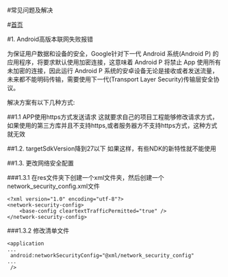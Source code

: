 #常见问题及解决

#[首页](./../README.md)

#1. Android高版本联网失败报错

为保证用户数据和设备的安全，Google针对下一代 Android 系统(Android P) 的应用程序，将要求默认使用加密连接，这意味着 Android P 将禁止 App 使用所有未加密的连接，因此运行 Android P 系统的安卓设备无论是接收或者发送流量，未来都不能明码传输，需要使用下一代(Transport Layer Security)传输层安全协议。

解决方案有以下几种方式:

##1.1 APP使用https方式发送请求
这就要求自己的项目工程能够修改请求方式，如果使用的第三方库并且不支持https,或者服务器方不支持https方式，这种方式就无效

##1.2. targetSdkVersion降到27以下
如果这样，有些NDK的新特性就不能使用 

##1.3. 更改网络安全配置

###1.3.1 在res文件夹下创建一个xml文件夹，然后创建一个network_security_config.xml文件

	<?xml version="1.0" encoding="utf-8"?>
	<network-security-config>
	    <base-config cleartextTrafficPermitted="true" />
	</network-security-config>
###1.3.2 修改清单文件

	<application
	...
	 android:networkSecurityConfig="@xml/network_security_config"
	...
	 />
